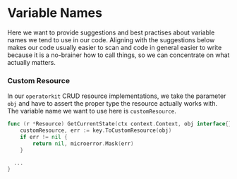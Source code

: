 # Variable Names

Here we want to provide suggestions and best practises about variable names we
tend to use in our code. Aligning with the suggestions below makes our code
usually easier to scan and code in general easier to write because it is a
no-brainer how to call things, so we can concentrate on what actually matters.

### Custom Resource

In our `operatorkit` CRUD resource implementations, we take the parameter `obj`
and have to assert the proper type the resource actually works with. The
variable name we want to use here is `customResource`.

```go
func (r *Resource) GetCurrentState(ctx context.Context, obj interface{}) (interface{}, error) {
	customResource, err := key.ToCustomResource(obj)
	if err != nil {
		return nil, microerror.Mask(err)
	}

  ...
}
```
